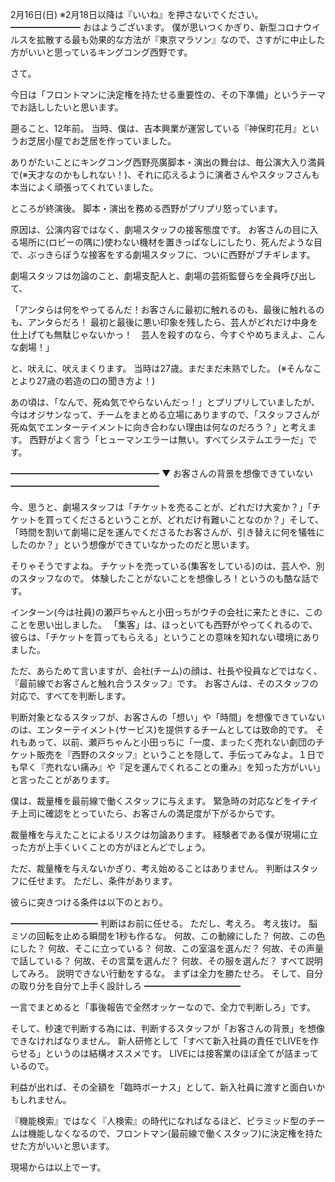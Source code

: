 2月16日(日) ※2月18日以降は『いいね』を押さないでください。
━━━━━━━━
おはようございます。
僕が思いつくかぎり、新型コロナウイルスを拡散する最も効果的な方法が『東京マラソン』なので、さすがに中止した方がいいと思っているキングコング西野です。

さて。

今日は「フロントマンに決定権を持たせる重要性の、その下準備」というテーマでお話ししたいと思います。

遡ること、12年前。
当時、僕は、吉本興業が運営している『神保町花月』というお芝居小屋でお芝居を作っていました。

ありがたいことにキングコング西野亮廣脚本・演出の舞台は、毎公演大入り満員で(※天才なのかもしれない！)、それに応えるように演者さんやスタッフさんも本当によく頑張ってくれていました。

ところが終演後。
脚本・演出を務める西野がプリプリ怒っています。

原因は、公演内容ではなく、劇場スタッフの接客態度です。
お客さんの目に入る場所に(ロビーの隅に)使わない機材を置きっぱなしにしたり、死んだような目で、ぶっきらぼうな接客をする劇場スタッフに、ついに西野がブチギレます。

劇場スタッフは勿論のこと、劇場支配人と、劇場の芸術監督らを全員呼び出して、

「アンタらは何をやってるんだ！お客さんに最初に触れるのも、最後に触れるのも、アンタらだろ！ 最初と最後に悪い印象を残したら、芸人がどれだけ中身を仕上げても無駄じゃないかっ！　芸人を殺すのなら、今すぐやめちまえよ、こんな劇場！」

と、吠えに、吠えまくります。
当時は27歳。まだまだ未熟でした。
(※そんなことより27歳の若造の口の聞き方よ！)

あの頃は、「なんで、死ぬ気でやらないんだっ！」とプリプリしていましたが、今はオジサンなって、チームをまとめる立場にありますので、「スタッフさんが死ぬ気でエンターテイメントに向き合わない理由は何なのだろう？」と考えます。
西野がよく言う「ヒューマンエラーは無い。すべてシステムエラーだ」です。

━━━━━━━━━━━━━━━━━
▼ お客さんの背景を想像できていない
━━━━━━━━━━━━━━━━━

今、思うと、劇場スタッフは「チケットを売ることが、どれだけ大変か？」「チケットを買ってくださるということが、どれだけ有難いことなのか？」そして、「時間を割いて劇場に足を運んでくださるたお客さんが、引き替えに何を犠牲にしたのか？」という想像ができていなかったのだと思います。

そりゃそうですよね。
チケットを売っている(集客をしている)のは、芸人や、別のスタッフなので。
体験したことがないことを想像しろ！というのも酷な話です。

インターン(今は社員)の瀬戸ちゃんと小田っちがウチの会社に来たときに、このことを思い出しました。
「集客」は、ほっといても西野がやってくれるので、彼らは、「チケットを買ってもらえる」ということの意味を知れない環境にありました。

ただ、あらためて言いますが、会社(チーム)の顔は、社長や役員などではなく、『最前線でお客さんと触れ合うスタッフ』です。
お客さんは、そのスタッフの対応で、すべてを判断します。

判断対象となるスタッフが、お客さんの「想い」や「時間」を想像できていないのは、エンターテイメント(サービス)を提供するチームとしては致命的です。
それもあって、以前、瀬戸ちゃんと小田っちに「一度、まったく売れない劇団のチケット販売を『西野のスタッフ』ということを隠して、手伝ってみなよ。１日でも早く『売れない痛み』や『足を運んでくれることの重み』を知った方がいい」と言ったことがあります。

僕は、裁量権を最前線で働くスタッフに与えます。
緊急時の対応などをイチイチ上司に確認をとっていたら、お客さんの満足度が下がるからです。

裁量権を与えたことによるリスクは勿論あります。
経験者である僕が現場に立った方が上手くいくことの方がほとんどでしょう。

ただ、裁量権を与えないかぎり、考え始めることはありません。
判断はスタッフに任せます。
ただし、条件があります。

彼らに突きつける条件は以下のとおり。

━━━━━━━━━━
判断はお前に任せる。
ただし、考えろ。
考え抜け。
脳ミソの回転を止める瞬間を1秒も作るな。
何故、この動線にした？
何故、この色にした？
何故、そこに立っている？
何故、この室温を選んだ？
何故、その声量で話している？
何故、その言葉を選んだ？
何故、その服を選んだ？
すべて説明してみろ。
説明できない行動をするな。
まずは全力を勝たせろ。
そして、自分の取り分を自分で上手く設計しろ
━━━━━━━━━━━

一言でまとめると「事後報告で全然オッケーなので、全力で判断しろ」です。

そして、秒速で判断する為には、判断するスタッフが「お客さんの背景」を想像できなければなりません。
新人研修として「すべて新入社員の責任でLIVEを作らせる」というのは結構オススメです。
LIVEには接客業のほぼ全てが詰まっているので。

利益が出れば、その全額を「臨時ボーナス」として、新入社員に渡すと面白いかもしれません。

『機能検索』ではなく『人検索』の時代になればなるほど、ピラミッド型のチームは機能しなくなるので、フロントマン(最前線で働くスタッフ)に決定権を持たせた方がいいと思います。

現場からは以上でーす。


